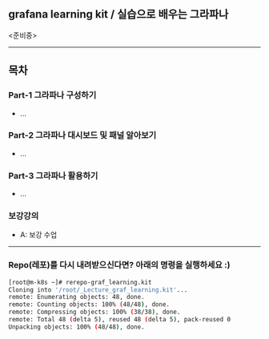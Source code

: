 ## grafana learning kit / 실습으로 배우는 그라파나
<준비중>

***
## 목차
### Part-1 그라파나 구성하기
- ...
### Part-2 그라파나 대시보드 및 패널 알아보기
- ...
### Part-3 그라파나 활용하기 
- ...

### 보강강의 
- A: 보강 수업 

***
### Repo(레포)를 다시 내려받으신다면? 아래의 명령을 실행하세요 :) 
```bash 
[root@m-k8s ~]# rerepo-graf_learning.kit
Cloning into '/root/_Lecture_graf_learning.kit'...
remote: Enumerating objects: 48, done.
remote: Counting objects: 100% (48/48), done.
remote: Compressing objects: 100% (38/38), done.
remote: Total 48 (delta 5), reused 48 (delta 5), pack-reused 0
Unpacking objects: 100% (48/48), done.
```

